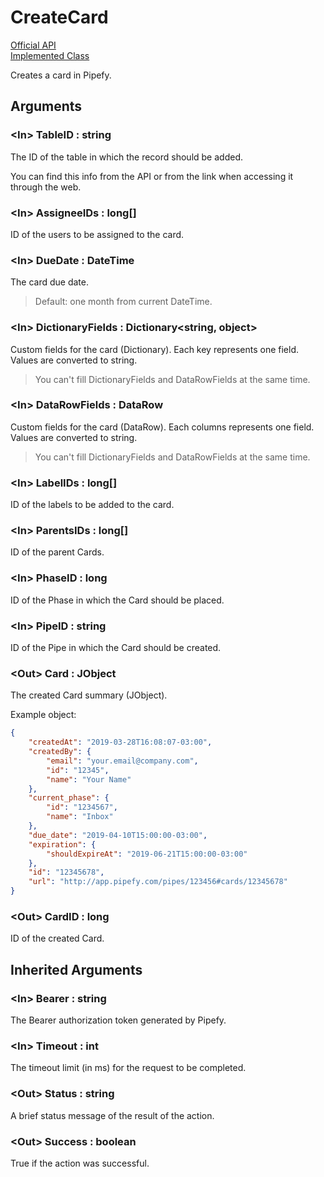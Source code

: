 # CreateCard

[Official API](https://api-docs.pipefy.com/reference/mutations/createCard/)  
[Implemented Class](../Capgemini.Pipefy/Card/CreateCard.cs)

Creates a card in Pipefy.

## Arguments

### &lt;In&gt; TableID : string

The ID of the table in which the record should be added.

You can find this info from the API or from the link when accessing it through the web.

### &lt;In&gt; AssigneeIDs : long[]

ID of the users to be assigned to the card.

### &lt;In&gt; DueDate : DateTime

The card due date.

> Default: one month from current DateTime.

### &lt;In&gt; DictionaryFields : Dictionary<string, object>

Custom fields for the card (Dictionary).
Each key represents one field. Values are converted to string.

> You can't fill DictionaryFields and DataRowFields at the same time.

### &lt;In&gt; DataRowFields : DataRow

Custom fields for the card (DataRow).
Each columns represents one field. Values are converted to string.

> You can't fill DictionaryFields and DataRowFields at the same time.

### &lt;In&gt; LabelIDs : long[]

ID of the labels to be added to the card.

### &lt;In&gt; ParentsIDs : long[]

ID of the parent Cards.

### &lt;In&gt; PhaseID : long

ID of the Phase in which the Card should be placed.

### &lt;In&gt; PipeID : string

ID of the Pipe in which the Card should be created.

### &lt;Out&gt; Card : JObject

The created Card summary (JObject).

Example object:

```json
{
    "createdAt": "2019-03-28T16:08:07-03:00",
    "createdBy": {
        "email": "your.email@company.com",
        "id": "12345",
        "name": "Your Name"
    },
    "current_phase": {
        "id": "1234567",
        "name": "Inbox"
    },
    "due_date": "2019-04-10T15:00:00-03:00",
    "expiration": {
        "shouldExpireAt": "2019-06-21T15:00:00-03:00"
    },
    "id": "12345678",
    "url": "http://app.pipefy.com/pipes/123456#cards/12345678"
}
```

### &lt;Out&gt; CardID : long

ID of the created Card.

## Inherited Arguments

### &lt;In&gt; Bearer : string

The Bearer authorization token generated by Pipefy.

### &lt;In&gt; Timeout : int

The timeout limit (in ms) for the request to be completed.

### &lt;Out&gt; Status : string

A brief status message of the result of the action.

### &lt;Out&gt; Success : boolean

True if the action was successful.